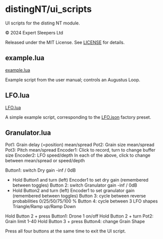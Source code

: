 # distingNT/ui_scripts
UI scripts for the disting NT module.

© 2024 Expert Sleepers Ltd

Released under the MIT License. See [LICENSE](LICENSE) for details.

## example.lua
[example.lua](example.lua)

Example script from the user manual; controls an Augustus Loop.

## LFO.lua
[LFO.lua](LFO.lua)

A simple example script, corresponding to the [LFO.json](../presets/LFO.json) factory preset.

## Granulator.lua

Pot1: Grain delay (=position) mean/spread
Pot2: Grain size mean/spread
Pot3: Pitch mean/spread
Encoder1: Click to record, turn to change buffer size
Encoder2: LFO speed/depth
In each of the above, click to change between mean/spread or speed/depth

Button1: switch Dry gain -inf / 0dB
  - Hold Button1 and turn (left) Encoder1 to set dry gain (remembered between toggles)
Button 2: switch Granulator gain -inf / 0dB
  - Hold Button2 and turn (left) Encoder1 to set granulator gain (remembered between toggles)
Button 3: cycle between reverse probabilities 0/25/50/75/100 %
Button 4: cycle between 3 LFO shapes Triangle/Ramp up/Ramp Down

Hold Button 2 + press Button1: Drone 1 on/off
Hold Button 2 + turn Pot2: Grain limit 1-40
Hold Button 3 + press Button4: change Grain Shape

Press all four buttons at the same time to exit the UI script.